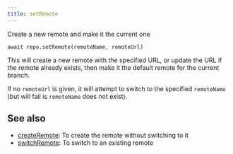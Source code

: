 ```yaml
---
title: setRemote
---
```


<div class="lead">Create a new remote and make it the current one</div>

`await repo.setRemote(remoteName, remoteUrl)`

This will create a new remote with the specified URL, or update the URL if the
remote already exists, then make it the default remote for the current branch.

If no `remoteUrl` is given, it will attempt to switch to the specified
`remoteName` (but will fail is `remoteName` does not exist).

## See also

- [createRemote](/createRemote/): To create the remote without switching to it
- [switchRemote](/switchRemote/): To switch to an existing remote
